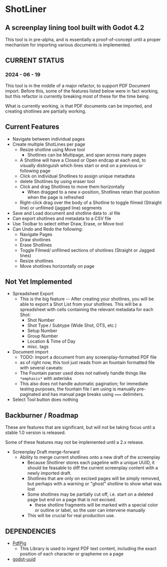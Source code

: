 # ShotLiner
## A screenplay lining tool built with Godot 4.2

This tool is in pre-alpha, and is essentially a proof-of-concept until a proper mechanism for importing various documents is implemented.

## CURRENT STATUS
### 2024 - 06 - 19

This tool is in the middle of a major refactor, to support PDF Document import. Before this, some of the features listed below were in fact working, but this refactor is currently breaking most of these for the time being.

What is currently working, is that PDF documents can be imported, and creating shotlines are partially working.

## Current Features
- Navigate between individual pages
- Create multiple ShotLines per page
  - Resize shotline using Move tool
	- Shotlines can be Multipage, and span across many pages
  - A Shotline will have a Closed or Open endcap at each end, to visually distinguish which lines start or end on a previous or following page
  - Click on individual Shotlines to assign unique metadtata
  - delete Shotlines by using eraser tool
  - Click and drag Shotlines to move them horizontally
  	- When dragged to a new x-position, Shotlines retain that position when the page is refreshed
  - Right-click drag over the body of a Shotline to toggle filmed (Straight line) or unfilmed (jagged line) segments
- Save and Load document and shotline data to .sl file
- Can export shotlines and metadata to a CSV file
- Use Toolbar to select either Draw, Erase, or Move tool
- Can Undo and Redo the following:
  - Navigate Pages
  - Draw shotlines
  - Erase Shotlines
  - Toggle Filmed/ unfilmed sections of shotlines (Straight or Jagged lines)
  - Resize shotlines
  - Move shotlines horizontally on page

## Not Yet Implemented
- Spreadsheet Export
  - This is the big feature -- After creating your shotlines, you will be able to export a Shot List from your shotlines. This will be a spreadsheet with cells containing the relevant metadata for each Shot:
	- Shot Number
	- Shot Type / Subtype (Wide Shot, OTS, etc.)
	- Setup Number
	- Group Number
	- Location & Time of Day
	- misc. tags
- Document import
  - TODO: Import a document from any screenplay-formatted PDF file
  - as of right now, this tool just reads from an fountain formatted file with several caveats:
  - The Fountain parser used does not natively handle things like `*emphasis*` with asterisks
  - This also does not handle automatic pagination; for immediate testing purposes, the fountain file I am using is manually pre-paginated and has manual page breaks using  `===` delimiters.
- Select Tool button does nothing

## Backburner / Roadmap
These are features that are significant, but will not be taking focus until a stable 1.0 version is released.

Some of these features may not be implemented until a 2.x release.

- Screenplay Draft merge-forward
  - Ability to merge current shotlines onto a new draft of the screenplay
	- Because Shotliner stores each pageline with a unique UUID, it should be feasable to diff the current screenplay content with a newly imported draft. 
	- Shotlines that are only on excised pages will be simply removed, but perhaps with a warning or "ghost" shotline to show what was lost
	- Some shotlines may be partially cut off, i.e. start on a deleted page but end on a page that is not excised.
	  - these shotline fragments will be marked with a special color or outline or label, so the user can intervene manually
	- This will be crucial for real production use.

## DEPENDENCIES
- [PdfPig](https://github.com/UglyToad/PdfPig)
  - This Library is used to ingest PDF text content, including the exact position of each character or grapheme on a page
- [godot-uuid](https://github.com/binogure-studio/godot-uuid)
